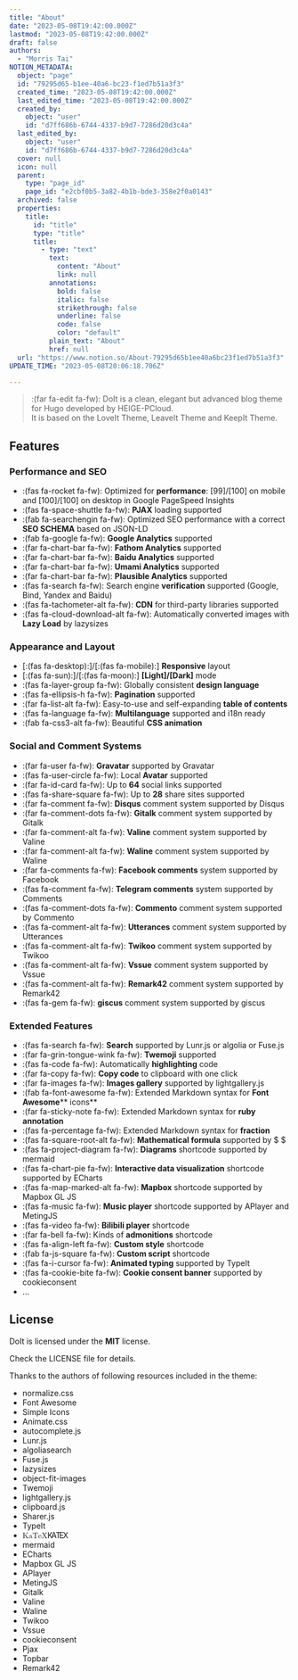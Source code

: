 ```yaml
---
title: "About"
date: "2023-05-08T19:42:00.000Z"
lastmod: "2023-05-08T19:42:00.000Z"
draft: false
authors:
  - "Morris Tai"
NOTION_METADATA:
  object: "page"
  id: "79295d65-b1ee-40a6-bc23-f1ed7b51a3f3"
  created_time: "2023-05-08T19:42:00.000Z"
  last_edited_time: "2023-05-08T19:42:00.000Z"
  created_by:
    object: "user"
    id: "d7ff686b-6744-4337-b9d7-7286d20d3c4a"
  last_edited_by:
    object: "user"
    id: "d7ff686b-6744-4337-b9d7-7286d20d3c4a"
  cover: null
  icon: null
  parent:
    type: "page_id"
    page_id: "e2cbf0b5-3a82-4b1b-bde3-358e2f0a0143"
  archived: false
  properties:
    title:
      id: "title"
      type: "title"
      title:
        - type: "text"
          text:
            content: "About"
            link: null
          annotations:
            bold: false
            italic: false
            strikethrough: false
            underline: false
            code: false
            color: "default"
          plain_text: "About"
          href: null
  url: "https://www.notion.so/About-79295d65b1ee40a6bc23f1ed7b51a3f3"
UPDATE_TIME: "2023-05-08T20:06:18.706Z"

---
```

<link rel="stylesheet" href="https://cdn.jsdelivr.net/npm/katex@0.16.2/dist/katex.min.css" integrity="sha384-bYdxxUwYipFNohQlHt0bjN/LCpueqWz13HufFEV1SUatKs1cm4L6fFgCi1jT643X" crossorigin="anonymous">


> :(far fa-edit fa-fw): DoIt is a clean, elegant but advanced blog theme for Hugo developed by HEIGE-PCloud.  
> It is based on the LoveIt Theme, LeaveIt Theme and KeepIt Theme.


## Features


### Performance and SEO

- :(fas fa-rocket fa-fw): Optimized for **performance**: [99]/[100] on mobile and [100]/[100] on desktop in Google PageSpeed Insights
- :(fas fa-space-shuttle fa-fw): **PJAX** loading supported
- :(fab fa-searchengin fa-fw): Optimized SEO performance with a correct **SEO SCHEMA** based on JSON-LD
- :(fab fa-google fa-fw): **Google Analytics** supported
- :(far fa-chart-bar fa-fw): **Fathom Analytics** supported
- :(far fa-chart-bar fa-fw): **Baidu Analytics** supported
- :(far fa-chart-bar fa-fw): **Umami Analytics** supported
- :(far fa-chart-bar fa-fw): **Plausible Analytics** supported
- :(fas fa-search fa-fw): Search engine **verification** supported (Google, Bind, Yandex and Baidu)
- :(fas fa-tachometer-alt fa-fw): **CDN** for third-party libraries supported
- :(fas fa-cloud-download-alt fa-fw): Automatically converted images with **Lazy Load** by lazysizes

### Appearance and Layout

- [:(fas fa-desktop):]/[:(fas fa-mobile):] **Responsive** layout
- [:(fas fa-sun):]/[:(fas fa-moon):] **[Light]/[Dark]** mode
- :(fas fa-layer-group fa-fw): Globally consistent **design language**
- :(fas fa-ellipsis-h fa-fw): **Pagination** supported
- :(far fa-list-alt fa-fw): Easy-to-use and self-expanding **table of contents**
- :(fas fa-language fa-fw): **Multilanguage** supported and i18n ready
- :(fab fa-css3-alt fa-fw): Beautiful **CSS animation**

### Social and Comment Systems

- :(far fa-user fa-fw): **Gravatar** supported by Gravatar
- :(fas fa-user-circle fa-fw): Local **Avatar** supported
- :(far fa-id-card fa-fw): Up to **64** social links supported
- :(fas fa-share-square fa-fw): Up to **28** share sites supported
- :(far fa-comment fa-fw): **Disqus** comment system supported by Disqus
- :(far fa-comment-dots fa-fw): **Gitalk** comment system supported by Gitalk
- :(far fa-comment-alt fa-fw): **Valine** comment system supported by Valine
- :(far fa-comment-alt fa-fw): **Waline** comment system supported by Waline
- :(far fa-comments fa-fw): **Facebook comments** system supported by Facebook
- :(fas fa-comment fa-fw): **Telegram comments** system supported by Comments
- :(fas fa-comment-dots fa-fw): **Commento** comment system supported by Commento
- :(fas fa-comment-alt fa-fw): **Utterances** comment system supported by Utterances
- :(fas fa-comment-alt fa-fw): **Twikoo** comment system supported by Twikoo
- :(fas fa-comment-alt fa-fw): **Vssue** comment system supported by Vssue
- :(fas fa-comment-alt fa-fw): **Remark42** comment system supported by Remark42
- :(fas fa-gem fa-fw): **giscus** comment system supported by giscus

### Extended Features

- :(fas fa-search fa-fw): **Search** supported by Lunr.js or algolia or Fuse.js
- :(far fa-grin-tongue-wink fa-fw): **Twemoji** supported
- :(fas fa-code fa-fw): Automatically **highlighting** code
- :(far fa-copy fa-fw): **Copy code** to clipboard with one click
- :(far fa-images fa-fw): **Images gallery** supported by lightgallery.js
- :(fab fa-font-awesome fa-fw): Extended Markdown syntax for **Font Awesome**** icons**
- :(far fa-sticky-note fa-fw): Extended Markdown syntax for **ruby annotation**
- :(fas fa-percentage fa-fw): Extended Markdown syntax for **fraction**
- :(fas fa-square-root-alt fa-fw): **Mathematical formula** supported by $ $
- :(fas fa-project-diagram fa-fw): **Diagrams** shortcode supported by mermaid
- :(fas fa-chart-pie fa-fw): **Interactive data visualization** shortcode supported by ECharts
- :(fas fa-map-marked-alt fa-fw): **Mapbox** shortcode supported by Mapbox GL JS
- :(fas fa-music fa-fw): **Music player** shortcode supported by APlayer and MetingJS
- :(fas fa-video fa-fw): **Bilibili player** shortcode
- :(far fa-bell fa-fw): Kinds of **admonitions** shortcode
- :(fas fa-align-left fa-fw): **Custom style** shortcode
- :(fab fa-js-square fa-fw): **Custom script** shortcode
- :(fas fa-i-cursor fa-fw): **Animated typing** supported by TypeIt
- :(fas fa-cookie-bite fa-fw): **Cookie consent banner** supported by cookieconsent
- …

## License


DoIt is licensed under the **MIT** license.


Check the LICENSE file for details.


Thanks to the authors of following resources included in the theme:

- normalize.css
- Font Awesome
- Simple Icons
- Animate.css
- autocomplete.js
- Lunr.js
- algoliasearch
- Fuse.js
- lazysizes
- object-fit-images
- Twemoji
- lightgallery.js
- clipboard.js
- Sharer.js
- TypeIt
- <span class="katex"><span class="katex-mathml"><math xmlns="http://www.w3.org/1998/Math/MathML"><semantics><mrow><mtext>KaTeX</mtext></mrow><annotation encoding="application/x-tex">\KaTeX</annotation></semantics></math></span><span class="katex-html" aria-hidden="true"><span class="base"><span class="strut" style="height:0.8988em;vertical-align:-0.2155em;"></span><span class="mord text"><span class="mord textrm">K</span><span class="mspace" style="margin-right:-0.17em;"></span><span class="vlist-t"><span class="vlist-r"><span class="vlist" style="height:0.6833em;"><span style="top:-2.905em;"><span class="pstrut" style="height:2.7em;"></span><span class="mord"><span class="mord textrm mtight sizing reset-size6 size3">A</span></span></span></span></span></span><span class="mspace" style="margin-right:-0.15em;"></span><span class="mord text"><span class="mord textrm">T</span><span class="mspace" style="margin-right:-0.1667em;"></span><span class="vlist-t vlist-t2"><span class="vlist-r"><span class="vlist" style="height:0.4678em;"><span style="top:-2.7845em;"><span class="pstrut" style="height:3em;"></span><span class="mord"><span class="mord textrm">E</span></span></span></span><span class="vlist-s">​</span></span><span class="vlist-r"><span class="vlist" style="height:0.2155em;"><span></span></span></span></span><span class="mspace" style="margin-right:-0.125em;"></span><span class="mord textrm">X</span></span></span></span></span></span>
- mermaid
- ECharts
- Mapbox GL JS
- APlayer
- MetingJS
- Gitalk
- Valine
- Waline
- Twikoo
- Vssue
- cookieconsent
- Pjax
- Topbar
- Remark42
